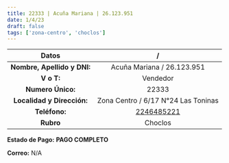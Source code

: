 ```yaml
---
title: 22333 | Acuña Mariana | 26.123.951
date: 1/4/23
draft: false
tags: ['zona-centro', 'choclos']
---
```


|          **Datos**          |                    /                   |
|:---------------------------:|:--------------------------------------:|
| **Nombre, Apellido y DNI:** |       Acuña Mariana / 26.123.951       |
|          **V o T:**         |                Vendedor                |
|      **Numero Único:**      |                  22333                 |
|  **Localidad y Dirección:** |   Zona Centro / 6/17 N°24 Las Toninas  |
|        **Teléfono:**        | [2246485221](https://wa.me/2246485221) |
|          **Rubro**          |                 Choclos                |

**Estado de Pago:** **PAGO COMPLETO**

**Correo:** N/A
